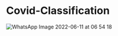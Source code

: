 # Covid-Classification

![WhatsApp Image 2022-06-11 at 06 54 18](https://user-images.githubusercontent.com/85096618/173164070-d975de9b-c209-44cd-bac5-2a96c2e097f9.jpeg)
